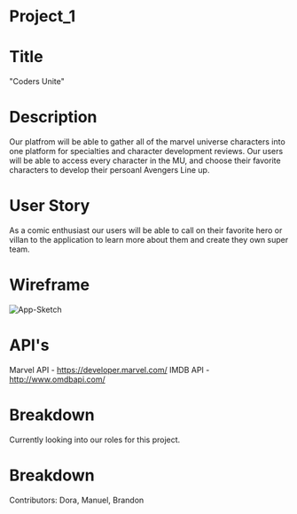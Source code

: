 # Project_1


# Title
"Coders Unite"


# Description 
Our platfrom will be able to gather all of the marvel universe characters into one platform for specialties and character development reviews. 
Our users will be able to access every character in the MU, and choose their favorite characters to develop their persoanl Avengers Line up. 


# User Story
As a comic enthusiast our users will be able to call on their favorite hero or villan to the application to learn more about them and create they own super team. 


# Wireframe
![App-Sketch](https://user-images.githubusercontent.com/75399668/106366557-44c86400-6302-11eb-837b-85d27e936ec8.png)


# API's
Marvel API - https://developer.marvel.com/
IMDB API - http://www.omdbapi.com/

# Breakdown 
Currently looking into our roles for this project. 

# Breakdown 
Contributors: 
Dora, Manuel, Brandon